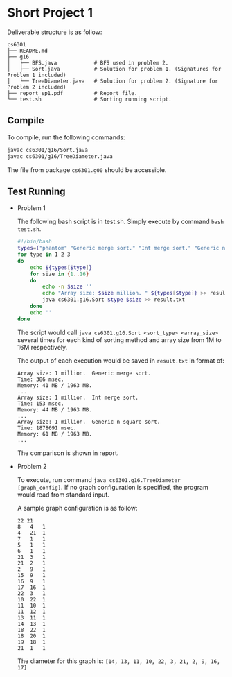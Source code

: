 Short Project 1
================

Deliverable structure is as follow:

    cs6301
    ├── README.md
    ├── g16
    │   ├── BFS.java            # BFS used in problem 2.
    │   ├── Sort.java           # Solution for problem 1. (Signatures for Problem 1 included)
    │   └── TreeDiameter.java   # Solution for problem 2. (Signature for Problem 2 included)
    ├── report_sp1.pdf          # Report file.
    └── test.sh                 # Sorting running script.

Compile
-------

To compile, run the following commands:

```bash
javac cs6301/g16/Sort.java
javac cs6301/g16/TreeDiameter.java
```

The file from package `cs6301.g00` should be accessible.

Test Running
------------

- Problem 1

  The following bash script is in test.sh. Simply execute by command `bash
  test.sh`.

  ```bash
  #!/bin/bash
  types=("phantom" "Generic merge sort." "Int merge sort." "Generic n square sort.")
  for type in 1 2 3
  do
      echo ${types[$type]}
      for size in {1..16}
      do
          echo -n $size ''
          echo "Array size: $size million. " ${types[$type]} >> result.txt
          java cs6301.g16.Sort $type $size >> result.txt
      done
      echo ''
  done
  ```

  The script would call `java cs6301.g16.Sort <sort_type> <array_size>` several
  times for each kind of sorting method and array size from 1M to 16M
  respectively.

  The output of each execution would be saved in `result.txt` in format of:

      Array size: 1 million.  Generic merge sort.
      Time: 386 msec.
      Memory: 41 MB / 1963 MB.
      ...
      Array size: 1 million.  Int merge sort.
      Time: 153 msec.
      Memory: 44 MB / 1963 MB.
      ...
      Array size: 1 million.  Generic n square sort.
      Time: 1878691 msec.
      Memory: 61 MB / 1963 MB.
      ...

  The comparison is shown in report.

- Problem 2

  To execute, run command `java cs6301.g16.TreeDiameter [graph_config]`. If no graph
  configuration is specified, the program would read from standard input.

  A sample graph configuration is as follow:

      22 21
      8   4   1
      4   21  1
      7   1   1
      5   1   1
      6   1   1
      21  3   1
      21  2   1
      2   9   1
      15  9   1
      16  9   1
      17  16  1
      22  3   1
      10  22  1
      11  10  1
      11  12  1
      13  11  1
      14  13  1
      18  22  1
      18  20  1
      19  18  1
      21  1   1

  The diameter for this graph is: `[14, 13, 11, 10, 22, 3, 21, 2, 9, 16, 17]`
